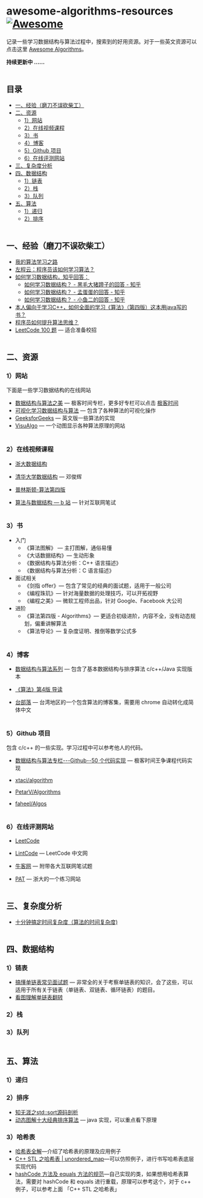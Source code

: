 <!--ts-->

# awesome-algorithms-resources[![Awesome](https://cdn.rawgit.com/sindresorhus/awesome/d7305f38d29fed78fa85652e3a63e154dd8e8829/media/badge.svg)](https://github.com/sindresorhus/awesome)

记录一些学习数据结构与算法过程中，搜索到的好用资源。对于一些英文资源可以点击这里 [Awesome Algorithms](https://github.com/tayllan/awesome-algorithms)。

**持续更新中 ......**</br></br>



## 目录

* [一、经验（磨刀不误砍柴工）](#一经验磨刀不误砍柴工)
* [二、资源](#二资源)
   * [1）网站](#1网站)
   * [2）在线视频课程](#2在线视频课程)
   * [3）书](#3书)
   * [4）博客](#4博客)
   * [5）Github 项目](#5github-项目)
   * [6）在线评测网站](#6在线评测网站)
* [三、复杂度分析](#三复杂度分析)
* [四、数据结构](#四数据结构)
   * [1）链表](#1链表)
   * [2）栈](#2栈)
   * [3）队列](#3队列)
* [五、算法](#五算法)
   * [1）递归](#1递归)
   * [2）排序](#2排序)</br></br>


## 一、经验（磨刀不误砍柴工）

- [我的算法学习之路](http://www.cnblogs.com/figure9/archive/2014/05/05/3708351.html)
- [左程云：程序员该如何学习算法？](https://www.nowcoder.com/discuss/61529)
- [如何学习数据结构，知乎回答：](https://www.zhihu.com/question/21318658)
  - [如何学习数据结构？ - 黑毛大猪蹄子的回答 - 知乎](
    https://www.zhihu.com/question/21318658/answer/154739001)
  - [如何学习数据结构？ - 孟蛋蛋的回答 - 知乎](
    https://www.zhihu.com/question/21318658/answer/42690576)
  - [如何学习数据结构？ - 小鱼二的回答 - 知乎](
    https://www.zhihu.com/question/21318658/answer/26295370)
- [本人偏向于学习C++，如何全面的学习《算法》（第四版）这本用java写的书？](https://www.zhihu.com/question/30170425)
- [程序员如何提升算法思维？](https://zhuanlan.zhihu.com/p/54929463)
- [LeetCode 100 题](https://leetcode.com/problemset/top-100-liked-questions/) — 适合准备校招</br></br>



## 二、资源

### 1）网站

下面是一些学习数据结构的在线网站

- [数据结构与算法之美](https://time.geekbang.org/column/article/39922) — 极客时间专栏，更多好专栏可以点击 [极客时间](https://time.geekbang.org/)
- [可视化学习数据结构与算法](https://visualgo.net/en) — 包含了各种算法的可视化操作
- [GeeksforGeeks](https://www.geeksforgeeks.org/) — 英文版一些算法的实现
- [VisuAlgo](https://visualgo.net/en) — 一个动图显示各种算法原理的网站</br></br>



### 2）在线视频课程

- [浙大数据结构](https://mooc.study.163.com/course/1000033001?_trace_c_p_k2_=8cea2b8fb208415bbfde896a4361caf7#/info)

- [清华大学数据结构](http://www.xuetangx.com/courses/course-v1:TsinghuaX+30240184X+sp/about) — 邓俊辉

- [普林斯顿-算法第四版](https://www.coursera.org/lecture/algorithms-part1/analysis-of-algorithms-introduction-xaxyP)

- [算法与数据结构 — b 站](https://www.bilibili.com/video/av41612881/?p=1) — 针对互联网笔试</br></br>



### 3）书

- 入门
  - 《算法图解》 — 主打图解，通俗易懂
  - 《大话数据结构》— 生动形象
  - 《数据结构与算法分析：C++ 语言描述》
  - 《数据结构与算法分析：C 语言描述》
- 面试相关
  - 《剑指 offer》— 包含了常见的经典的面试题，适用于一般公司
  - 《编程珠玑》— 针对海量数据的处理技巧，可以开拓视野
  - 《编程之美》— 微软工程师出品，针对 Google、Facebook 大公司
- 进阶
  - 《算法第四版 - Algorithms》— 更适合初级进阶，内容不全，没有动态规划，偏重讲解算法
  - 《算法导论》— 复杂度证明、推倒等数学公式多</br></br>



### 4）博客

- [数据结构与算法系列](http://www.cnblogs.com/skywang12345/p/3603935.html) — 包含了基本数据结构与排序算法 c/c++/Java 实现版本

- [《算法》第4版 导读](https://juejin.im/post/5bebccfe6fb9a049fd0f6590#heading-0)

- [台部落](https://www.twblogs.net/c/5b7a8baa2b7177392c96436d/) — 台湾地区的一个包含算法的博客集，需要用 chrome 自动转化成简体中文</br></br>



### 5）Github 项目

包含 c/c++ 的一些实现。学习过程中可以参考他人的代码。

- [数据结构与算法专栏---Github--50 个代码实现](https://github.com/wangzheng0822/algo/blob/master/README.md) — 极客时间王争课程代码实现 

- [xtaci/algorithm ](https://github.com/xtaci/algorithms)
- [PetarV/Algorithms](https://github.com/PetarV-/Algorithms)
- [faheel/Algos](https://github.com/faheel/Algos)</br></br>



### 6）在线评测网站

- [LeetCode](https://leetcode.com/)

- [LintCode](https://www.lintcode.com/problem/) — LeetCode 中文网
- [牛客网](https://www.nowcoder.com/) — 附带各大互联网笔试题
- [PAT](https://www.patest.cn/practice) — 浙大的一个练习网站</br></br>



## 三、复杂度分析

- [十分钟搞定时间复杂度（算法的时间复杂度)](https://www.jianshu.com/p/f4cca5ce055a)</br></br>



## 四、数据结构

### 1）链表

- [搞懂单链表常见面试题](https://juejin.im/post/5aa299c1518825557b4c5806) — 非常全的关于考察单链表的知识，会了这些，可以适用于所有关于链表（单链表、双链表、循环链表）的题目。
- [看图理解单链表翻转](https://blog.csdn.net/feliciafay/article/details/6841115)



### 2）栈



### 3）队列</br></br>



## 五、算法

### 1）递归



### 2）排序

- [知无涯之std::sort源码剖析](http://feihu.me/blog/2014/sgi-std-sort/)
- [动态图解十大经典排序算法](https://mp.weixin.qq.com/s/HQg3BzzQfJXcWyltsgOfCQ) — java 实现，可以重点看下原理

### 3）哈希表

- [哈希表全解](http://www.nowamagic.net/academy/detail/3008085)—介绍了哈希表的原理及应用例子
- [C++ STL 之哈希表 | unordered_map](https://www.sczyh30.com/posts/C-C/cpp-stl-hashmap/)—可以仿照例子，进行书写哈希表底层实现代码
- [hashCode 方法及 equals 方法的规范](https://www.sczyh30.com/posts/Java/java-hashcode-equal/)—自己实现的类，如果想用哈希表算法，需要对 hashCode 和 equals 进行重载，原理可以参考这个，对于 c++ 例子，可以参考上面 「C++ STL 之哈希表」





<!--te-->
